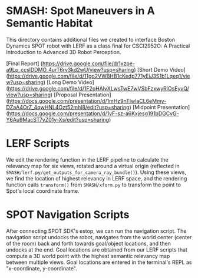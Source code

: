 # SMASH: Spot Maneuvers in A Semantic Habitat

This directory contains additional files we created to interface Boston Dynamics SPOT robot with LERF as a class final for CSCI2952O: A Practical Introduction to Advanced 3D Robot Perception.

[Final Report] (https://drive.google.com/file/d/1xzpe-a9Lp_ccslDDMO_4urT6rv3kd2wU/view?usp=sharing)
[Short Demo Video] (https://drive.google.com/file/d/11go2VWBHB1cKedp771yEiJ3S1b1Lqeq1/view?usp=sharing)
[Long Demo Video] (https://drive.google.com/file/d/1F2oHAlvXLwsTwE7wVSbFzxwyRlOsEyvQ/view?usp=sharing)
[Proposal Presentation] (https://docs.google.com/presentation/d/1mHz9nTIwlaCL6eMmy-DZaA4OrZ_4qwHNL4Ozt52mhl8/edit?usp=sharing)
[Midpoint Presentation] (https://docs.google.com/presentation/d/1vF-sz-a6Kxjesg191bDGCvG-Y6Au9MacST7yZ01y-Xs/edit?usp=sharing)

# LERF Scripts

We edit the rendering function in the LERF pipeline to calculate the relevancy map for six views, rotated around a virtual origin (reflected in `SMASH/lerf.py/get_outputs_for_camera_ray_bundle()`). Using these views, we find the location of highest relevancy in LERF space, and the rendering function calls `transform()` from `SMASH/xform.py` to transform the point to Spot's local coordinate frame.

# SPOT Navigation Scripts

After connecting SPOT SDK's estop, we can run the navigation script. The navigation script undocks the robot, navigates from the world center (center of the room) back and forth towards goal/object locations, and then undocks at the end. Goal locations are obtained from our LERF scripts that compute a 3D world point with the highest semantic relevancy map between multiple views. Goal locations are entered in the terminal's REPL as "x-coordinate, y-coordinate".

